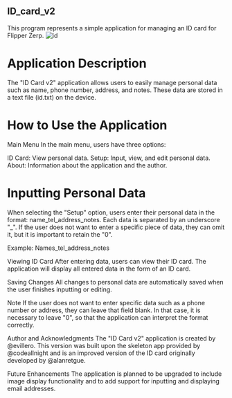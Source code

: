 ## ID_card_v2
This program represents a simple application for managing an ID card for Flipper Zerp.
![id](https://github.com/evillero/ID_card_v2/blob/main/docs/03.png)
# Application Description
The "ID Card v2" application allows users to easily manage personal data such as name, phone number, address, and notes. These data are stored in a text file (id.txt) on the device.

# How to Use the Application
Main Menu
In the main menu, users have three options:

ID Card: View personal data.
Setup: Input, view, and edit personal data.
About: Information about the application and the author.

# Inputting Personal Data
When selecting the "Setup" option, users enter their personal data in the format: name_tel_address_notes. Each data is separated by an underscore "_". If the user does not want to enter a specific piece of data, they can omit it, but it is important to retain the "0".

Example: Names_tel_address_notes

Viewing ID Card
After entering data, users can view their ID card. The application will display all entered data in the form of an ID card.

Saving Changes
All changes to personal data are automatically saved when the user finishes inputting or editing.

Note
If the user does not want to enter specific data such as a phone number or address, they can leave that field blank. In that case, it is necessary to leave "0", so that the application can interpret the format correctly.

Author and Acknowledgments
The "ID Card v2" application is created by @evillero. This version was built upon the skeleton app provided by @codeallnight and is an improved version of the ID card originally developed by @alanretgue.

Future Enhancements
The application is planned to be upgraded to include image display functionality and to add support for inputting and displaying email addresses.
